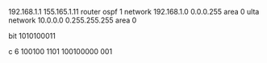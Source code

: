 192.168.1.1
155.165.1.11
router ospf 1
network 192.168.1.0 0.0.0.255 area 0 ulta
network 10.0.0.0 0.255.255.255 area 0


bit
1010100011

c
6
100100
1101
100100000
001
